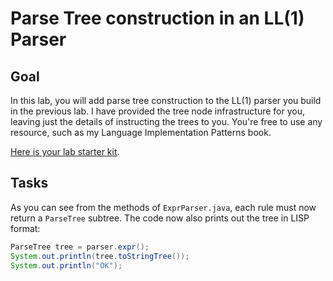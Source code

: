 # Parse Tree construction in an LL(1) Parser

## Goal

In this lab, you will add parse tree construction to the LL(1) parser you build in the previous lab.  I have provided the tree node infrastructure for you, leaving just the details of instructing the trees to you. You're free to use any resource, such as my Language Implementation Patterns book.

[Here is your lab starter kit](https://github.com/parrt/cs652/tree/master/labs/code/LL1WithTree/src).

## Tasks

As you can see from the methods of `ExprParser.java`, each rule must now return a `ParseTree` subtree. The code now also prints out the tree in LISP format:

```java
ParseTree tree = parser.expr();
System.out.println(tree.toStringTree());
System.out.println("OK");
```